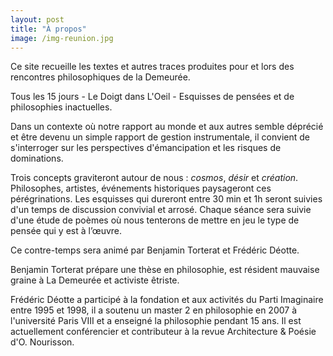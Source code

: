 ```yaml
---
layout: post
title: "À propos"
image: /img-reunion.jpg
---
```


Ce site recueille les textes et autres traces produites pour et lors des rencontres philosophiques de la Demeurée.

Tous les 15 jours - Le Doigt dans L'Oeil - Esquisses de pensées et de philosophies inactuelles. 

Dans un contexte où notre rapport au monde et aux autres semble déprécié et être devenu un simple rapport de gestion instrumentale, il convient de s'interroger sur les perspectives d'émancipation et les risques de dominations. 

Trois concepts graviteront autour de nous : *cosmos*, *désir* et *création*. Philosophes, artistes, événements historiques paysageront ces pérégrinations. Les esquisses qui dureront entre 30 min et 1h seront suivies d'un temps de discussion convivial et arrosé. Chaque séance sera suivie d'une étude de poèmes où nous tenterons de mettre en jeu le type de pensée qui y est à l’œuvre.

Ce contre-temps sera animé par Benjamin Torterat et Frédéric Déotte.

Benjamin Torterat  prépare une thèse en philosophie, est résident mauvaise graine à La Demeurée et activiste êtriste.

Frédéric Déotte a participé à la fondation et aux activités du Parti Imaginaire entre 1995 et 1998, il a soutenu un master 2 en philosophie en 2007 à l'université Paris VIII et a enseigné la philosophie pendant 15 ans. Il est actuellement conférencier et contributeur à la revue Architecture & Poésie d'O. Nourisson.
